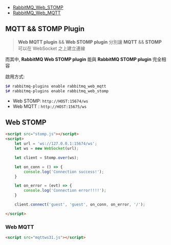 
- [RabbitMQ_Web_STOMP](https://www.rabbitmq.com/web-stomp.html)
- [RabbitMQ_Web_MQTT](https://www.rabbitmq.com/web-mqtt.html)

## MQTT && STOMP Plugin

> **Web MQTT plugin** && **Web STOMP plugin** 分別讓 **MQTT** && **STOMP** 可以在 WebSocket 之上建立連線

而其中, ****RabbitMQ Web STOMP plugin**** 能與 ****RabbitMQ STOMP plugin**** 完全相容

啟用方式:

```bash
$# rabbitmq-plugins enable rabbitmq_web_mqtt
$# rabbitmq-plugins enable rabbitmq_web_stomp
```

- Web STOMP: `http://HOST:15674/ws`
- Web MQTT : `http://HOST:15675/ws`


## Web STOMP 

```html
<script src="stomp.js"></script>
<script>
    let url = 'ws://127.0.0.1:15674/ws';
    let ws = new WebSocket(url);

    let client = Stomp.over(ws);

    let on_conn = () => {
        console.log('Connection success!');
    }

    let on_error = (evt) => {
        console.log('Connection error!!!!');
    }

    client.connect('guest', 'guest', on_conn, on_error, '/');

</script>
```


### Web MQTT

```html
<script src="mqttws31.js"></script>

```